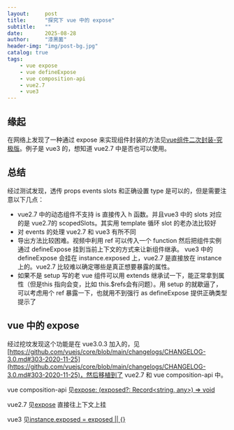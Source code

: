 ```yaml
---
layout:     post
title:      "探究下 vue 中的 expose"
subtitle:   ""
date:       2025-08-28
author:     "漆黑菌"
header-img: "img/post-bg.jpg"
catalog: true
tags:
    - vue expose
    - vue defineExpose
    - vue composition-api
    - vue2.7
    - vue3
---
```


## 缘起
在网络上发现了一种通过 expose 来实现组件封装的方法见[vue组件二次封装-究极版](https://www.bilibili.com/video/BV1bDe1z1Eyr/?buvid=XY5387C549AF1E2C83338AC1C32895E2A9239&from_spmid=dt.video-dt.video.0&is_story_h5=false&mid=lgxZ0wctTv%2F7uT7bDSAJyw%3D%3D&plat_id=114&share_from=ugc&share_medium=android&share_plat=android&share_session_id=a82a582b-d8d4-464d-89ee-fae3e0c5d9f3&share_source=COPY&share_tag=s_i&spmid=main.ugc-video-detail.0.0&timestamp=1756312647&unique_k=DdhzKKs&up_id=423876881&vd_source=cd8680a20c84d1e32fc4163ee20e8888)。例子是 vue3 的，想知道 vue2.7 中是否也可以使用。

## 总结
经过测试发现，透传 props events slots 和正确设置 type 是可以的，但是需要注意以下几点：
- vue2.7 中的动态组件不支持 is 直接传入 h 函数。并且vue3 中的 slots 对应的是 vue2.7的 scopedSlots。其实用 template 循环 slot 的老办法比较好
- 对 events 的处理 vue2.7 和 vue3 有所不同
- 导出方法比较困难。视频中利用 ref 可以传入一个 function 然后把组件实例通过 defineExpose 挂到当前上下文的方式来让新组件继承。 vue3 中的 defineExpose 会挂在 instance.exposed 上，vue2.7 是直接放在 instance 上的。vue2.7 比较难以确定哪些是真正想要暴露的属性。
- 如果不是 setup 写的老 vue 组件可以用 extends 继承试一下，能正常拿到属性（但是this 指向会变，比如 this.$refs会有问题）。用 setup 的就歇逼了，可以考虑用个 ref 暴露一下，也就用不到强行 as defineExpose 提供正确类型提示了

## vue 中的 expose
经过挖坟发现这个功能是在 vue3.0.3 加入的，见[https://github.com/vuejs/core/blob/main/changelogs/CHANGELOG-3.0.md#303-2020-11-25](https://github.com/vuejs/core/blob/main/changelogs/CHANGELOG-3.0.md#303-2020-11-25)，然后移植到了 vue2.7 和 vue composition-api 中。

vue composition-api 见[expose: (exposed?: Record<string, any>) => void](https://github.com/vuejs/composition-api/blob/2436ba2ca0ae804a3932924407f54e675073ea5c/src/runtimeContext.ts#L155)

vue2.7 见[expose](https://github.com/vuejs/vue/blob/13f4e7dc03e2caed900ac70ff8b8fe58dda45663/src/v3/apiSetup.ts#L116-L120) 直接往上下文上挂

vue3 见[instance.exposed = exposed || {}](https://github.com/vuejs/core/blob/24fccb4ee4139d41df0e395bce96ce7fbb6a50a9/packages/runtime-core/src/component.ts#L1149)
